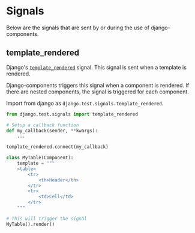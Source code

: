 # Signals

Below are the signals that are sent by or during the use of django-components.

## template_rendered

Django's [`template_rendered`](https://docs.djangoproject.com/en/5.1/ref/signals/#template-rendered) signal.
This signal is sent when a template is rendered.

Django-components triggers this signal when a component is rendered. If there are nested components,
the signal is triggered for each component.

Import from django as `django.test.signals.template_rendered`.

```python
from django.test.signals import template_rendered

# Setup a callback function
def my_callback(sender, **kwargs):
    ...

template_rendered.connect(my_callback)

class MyTable(Component):
    template = """
    <table>
        <tr>
            <th>Header</th>
        </tr>
        <tr>
            <td>Cell</td>
        </tr>
    """

# This will trigger the signal
MyTable().render()
```
